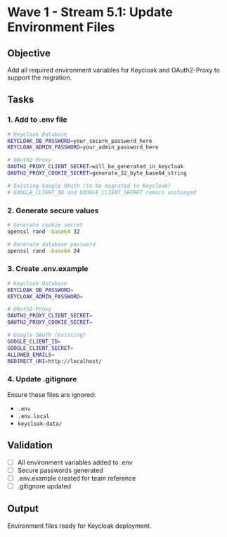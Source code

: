# Wave 1 - Stream 5.1: Update Environment Files

## Objective

Add all required environment variables for Keycloak and OAuth2-Proxy to support the migration.

## Tasks

### 1. Add to .env file

```bash
# Keycloak Database
KEYCLOAK_DB_PASSWORD=your_secure_password_here
KEYCLOAK_ADMIN_PASSWORD=your_admin_password_here

# OAuth2-Proxy
OAUTH2_PROXY_CLIENT_SECRET=will_be_generated_in_keycloak
OAUTH2_PROXY_COOKIE_SECRET=generate_32_byte_base64_string

# Existing Google OAuth (to be migrated to Keycloak)
# GOOGLE_CLIENT_ID and GOOGLE_CLIENT_SECRET remain unchanged
```

### 2. Generate secure values

```bash
# Generate cookie secret
openssl rand -base64 32

# Generate database password
openssl rand -base64 24
```

### 3. Create .env.example

```bash
# Keycloak Database
KEYCLOAK_DB_PASSWORD=
KEYCLOAK_ADMIN_PASSWORD=

# OAuth2-Proxy
OAUTH2_PROXY_CLIENT_SECRET=
OAUTH2_PROXY_COOKIE_SECRET=

# Google OAuth (existing)
GOOGLE_CLIENT_ID=
GOOGLE_CLIENT_SECRET=
ALLOWED_EMAILS=
REDIRECT_URI=http://localhost/
```

### 4. Update .gitignore

Ensure these files are ignored:

- `.env`
- `.env.local`
- `keycloak-data/`

## Validation

- [ ] All environment variables added to .env
- [ ] Secure passwords generated
- [ ] .env.example created for team reference
- [ ] .gitignore updated

## Output

Environment files ready for Keycloak deployment.
